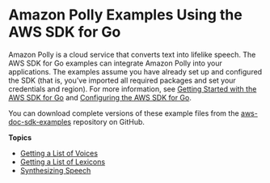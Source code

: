 # Amazon Polly Examples Using the AWS SDK for Go<a name="using-polly-with-go-sdk"></a>

Amazon Polly is a cloud service that converts text into lifelike speech\. The AWS SDK for Go examples can integrate Amazon Polly into your applications\. The examples assume you have already set up and configured the SDK \(that is, you’ve imported all required packages and set your credentials and region\)\. For more information, see [Getting Started with the AWS SDK for Go](setting-up.md) and [Configuring the AWS SDK for Go](configuring-sdk.md)\.

You can download complete versions of these example files from the [aws\-doc\-sdk\-examples](https://github.com/awsdocs/aws-doc-sdk-examples/tree/master/go/example_code/polly) repository on GitHub\.

**Topics**
+ [Getting a List of Voices](polly-example-describe-voices.md)
+ [Getting a List of Lexicons](polly-example-list-lexicons.md)
+ [Synthesizing Speech](polly-example-synthesize-speech.md)